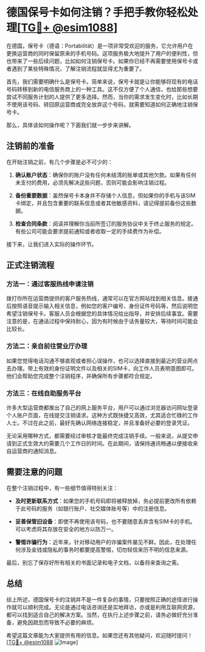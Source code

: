 # 德国保号卡如何注销？手把手教你轻松处理[[TG💪+ @esim1088](https://t.me/s/esim1088)]

在德国，保号卡（德语：Portabilität）是一项非常受欢迎的服务，它允许用户在更换运营商的同时保留原来的手机号码。这项服务极大地提升了用户的便利性，但也带来了一些后续问题，比如如何注销保号卡。如果你已经不再需要使用保号卡或者遇到了某些特殊情况，了解注销流程就显得尤为重要了。

首先，我们需要明确什么是保号卡。简单来说，保号卡就是让你能够将现有的电话号码转移到新的电信服务商上的一种工具。这不仅方便了个人通信，也给那些想要尝试不同服务计划的人提供了更多选择。然而，当你的需求发生变化时，比如长期不使用该号码、转回原运营商或完全放弃这个号码，就需要知道如何正确地注销保号卡。

那么，具体该如何操作呢？下面我们就一步步来讲解。

## 注销前的准备

在开始注销之前，有几个步骤是必不可少的：

1. **确认账户状态**：确保你的账户没有任何未结清的账单或其他欠款。如果有任何未支付的费用，必须先解决这些问题，否则可能会影响注销过程。
   
2. **备份重要数据**：虽然保号卡本身并不存储个人信息，但如果你的手机与该SIM卡绑定，并且包含重要的联系信息或者其他敏感资料，请记得提前备份这些数据。

3. **检查合同条款**：阅读并理解你当前所签订的服务协议中关于终止服务的规定。有些公司可能会要求提前通知或者收取一定的手续费作为补偿。

接下来，让我们进入实际的操作环节。

## 正式注销流程

### 方法一：通过客服热线申请注销

拨打你所在运营商提供的客户服务热线，通常可以在官方网站找到相关信息。接通后按照语音提示输入相关信息，例如您的客户编号、身份证件号码等，然后说明您希望注销保号卡。客服人员会根据您的具体情况给出指导，并安排后续事宜。需要注意的是，在通话过程中保持耐心，因为有时候由于话务量较大，等待时间可能会比较长。

### 方法二：亲自前往营业厅办理

如果您觉得电话沟通不够直观或者担心误操作，也可以选择直接到最近的营业网点去办理。带上有效的身份证明文件以及相关的SIM卡，向工作人员表明意图即可。他们会帮助您完成整个注销程序，并确保所有步骤都符合规定。

### 方法三：在线自助服务平台

许多大型运营商都推出了自己的网上服务平台，用户可以通过浏览器访问网址登录个人账户页面，在线提交注销请求。这种方式既快捷又高效，尤其适合忙碌的工作人士。不过在此之前，最好先确认网络连接稳定，并且准备好必要的登录凭证。

无论采用哪种方式，都需要经过审核才能最终完成注销手续。一般来说，从提交申请到正式生效大约需要几个工作日的时间。在此期间，请保持通讯畅通以便接收来自运营商的通知消息。

## 需要注意的问题

在整个注销过程中，有一些细节值得特别关注：

- **及时更新联系方式**：如果您的手机号码即将被释放掉，务必提前更改所有依赖于此号码的服务（如银行账户、社交媒体账号等）中的注册信息。
  
- **妥善保管旧设备**：即使不再使用该号码，也不要随意丢弃含有SIM卡的手机。可以考虑将其存放在安全的地方以防万一。

- **警惕诈骗行为**：近年来，针对移动用户的诈骗案件屡见不鲜。因此，在处理任何涉及金钱或隐私的事务时都要提高警惕，切勿轻信来历不明的信息来源。

最后，别忘了保存好所有相关的书面记录和电子文档，以备将来查询之需。

## 总结

综上所述，德国保号卡的注销并不是一件复杂的事情，只要按照正确的途径进行操作就可以顺利完成。无论是通过电话咨询还是实地拜访，亦或是利用互联网资源，都可以找到适合自己的解决方案。当然，在执行上述步骤之前，请务必做好充分准备，避免因疏忽而导致不必要的麻烦。

希望这篇文章能为大家提供有用的信息。如果您还有其他疑问，欢迎随时提问！[[TG💪+ @esim1088](https://t.me/s/esim1088) ![Image](https://i.postimg.cc/4NQfJmqS/Snipaste-2025-05-13-00-14-12.png)]